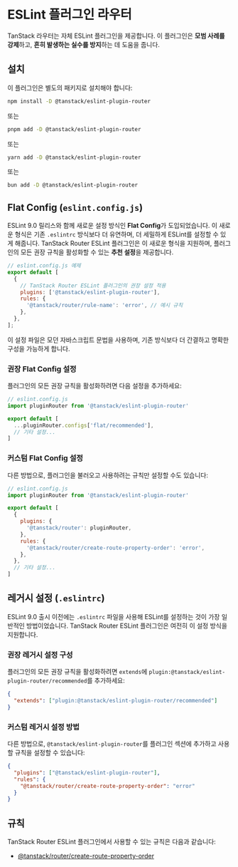 # ESLint 플러그인 라우터

TanStack 라우터는 자체 ESLint 플러그인을 제공합니다. 이 플러그인은 **모범 사례를 강제**하고, **흔히 발생하는 실수를 방지**하는 데 도움을 줍니다.


## 설치

이 플러그인은 별도의 패키지로 설치해야 합니다:

```sh
npm install -D @tanstack/eslint-plugin-router
```

또는

```sh
pnpm add -D @tanstack/eslint-plugin-router
```

또는

```sh
yarn add -D @tanstack/eslint-plugin-router
```

또는

```sh
bun add -D @tanstack/eslint-plugin-router
```


## Flat Config (`eslint.config.js`)

ESLint 9.0 릴리스와 함께 새로운 설정 방식인 **Flat Config**가 도입되었습니다. 이 새로운 형식은 기존 `.eslintrc` 방식보다 더 유연하며, 더 세밀하게 ESLint를 설정할 수 있게 해줍니다. TanStack Router ESLint 플러그인은 이 새로운 형식을 지원하며, 플러그인의 모든 권장 규칙을 활성화할 수 있는 **추천 설정**을 제공합니다.

```javascript
// eslint.config.js 예제
export default [
  {
    // TanStack Router ESLint 플러그인의 권장 설정 적용
    plugins: ['@tanstack/eslint-plugin-router'],
    rules: {
      '@tanstack/router/rule-name': 'error', // 예시 규칙
    },
  },
];
```

이 설정 파일은 모던 자바스크립트 문법을 사용하며, 기존 방식보다 더 간결하고 명확한 구성을 가능하게 합니다.


### 권장 Flat Config 설정

플러그인의 모든 권장 규칙을 활성화하려면 다음 설정을 추가하세요:

```js
// eslint.config.js
import pluginRouter from '@tanstack/eslint-plugin-router'

export default [
  ...pluginRouter.configs['flat/recommended'],
  // 기타 설정...
]
```


### 커스텀 Flat Config 설정

다른 방법으로, 플러그인을 불러오고 사용하려는 규칙만 설정할 수도 있습니다:

```js
// eslint.config.js
import pluginRouter from '@tanstack/eslint-plugin-router'

export default [
  {
    plugins: {
      '@tanstack/router': pluginRouter,
    },
    rules: {
      '@tanstack/router/create-route-property-order': 'error',
    },
  },
  // 기타 설정...
]
```


## 레거시 설정 (`.eslintrc`)

ESLint 9.0 출시 이전에는 `.eslintrc` 파일을 사용해 ESLint를 설정하는 것이 가장 일반적인 방법이었습니다. TanStack Router ESLint 플러그인은 여전히 이 설정 방식을 지원합니다.


### 권장 레거시 설정 구성

플러그인의 모든 권장 규칙을 활성화하려면 `extends`에 `plugin:@tanstack/eslint-plugin-router/recommended`를 추가하세요:

```json
{
  "extends": ["plugin:@tanstack/eslint-plugin-router/recommended"]
}
```


### 커스텀 레거시 설정 방법

다른 방법으로, `@tanstack/eslint-plugin-router`를 플러그인 섹션에 추가하고 사용할 규칙을 설정할 수 있습니다:

```json
{
  "plugins": ["@tanstack/eslint-plugin-router"],
  "rules": {
    "@tanstack/router/create-route-property-order": "error"
  }
}
```


## 규칙

TanStack Router ESLint 플러그인에서 사용할 수 있는 규칙은 다음과 같습니다:

- [@tanstack/router/create-route-property-order](./create-route-property-order.md)


